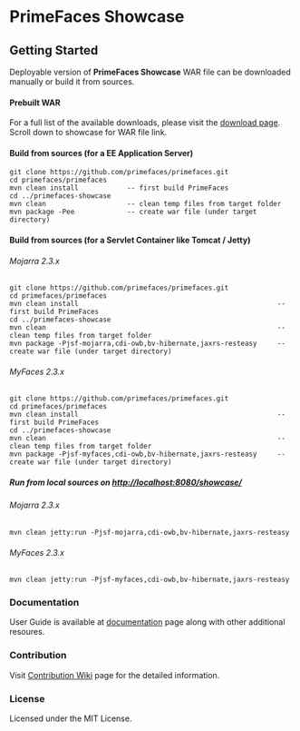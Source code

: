 # PrimeFaces Showcase

## Getting Started

Deployable version of **PrimeFaces Showcase** WAR file can be downloaded manually or build it from sources.

#### Prebuilt WAR

For a full list of the available downloads, please visit the [download page](http://www.primefaces.org/downloads). Scroll down to showcase for WAR file link.

#### Build from sources (for a EE Application Server)

```
git clone https://github.com/primefaces/primefaces.git
cd primefaces/primefaces
mvn clean install            -- first build PrimeFaces
cd ../primefaces-showcase
mvn clean                    -- clean temp files from target folder
mvn package -Pee             -- create war file (under target directory)
```

#### Build from sources (for a Servlet Container like Tomcat / Jetty)

###### Mojarra 2.3.x

```
git clone https://github.com/primefaces/primefaces.git
cd primefaces/primefaces
mvn clean install                                                 -- first build PrimeFaces
cd ../primefaces-showcase
mvn clean                                                         -- clean temp files from target folder
mvn package -Pjsf-mojarra,cdi-owb,bv-hibernate,jaxrs-resteasy     -- create war file (under target directory)
```

###### MyFaces 2.3.x

```
git clone https://github.com/primefaces/primefaces.git
cd primefaces/primefaces
mvn clean install                                                 -- first build PrimeFaces
cd ../primefaces-showcase
mvn clean                                                         -- clean temp files from target folder
mvn package -Pjsf-myfaces,cdi-owb,bv-hibernate,jaxrs-resteasy     -- create war file (under target directory)
```

##### Run from local sources on [http://localhost:8080/showcase/](http://localhost:8080/showcase)

###### Mojarra 2.3.x

```
mvn clean jetty:run -Pjsf-mojarra,cdi-owb,bv-hibernate,jaxrs-resteasy
```

###### MyFaces 2.3.x

```
mvn clean jetty:run -Pjsf-myfaces,cdi-owb,bv-hibernate,jaxrs-resteasy
```

### Documentation

User Guide is available at [documentation](http://www.primefaces.org/documentation) page along with other additional resoures.

### Contribution

Visit [Contribution Wiki](https://github.com/primefaces/primefaces/wiki/Contributing-to-PrimeFaces) page for the detailed information.

### License

Licensed under the MIT License.

